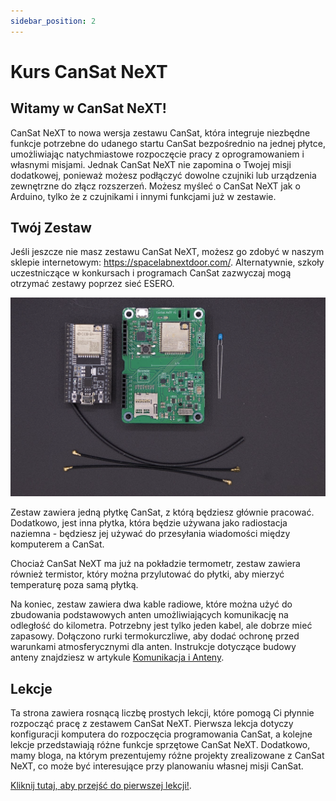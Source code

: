 ```yaml
---
sidebar_position: 2
---
```


# Kurs CanSat NeXT

## Witamy w CanSat NeXT!

CanSat NeXT to nowa wersja zestawu CanSat, która integruje niezbędne funkcje potrzebne do udanego startu CanSat bezpośrednio na jednej płytce, umożliwiając natychmiastowe rozpoczęcie pracy z oprogramowaniem i własnymi misjami. Jednak CanSat NeXT nie zapomina o Twojej misji dodatkowej, ponieważ możesz podłączyć dowolne czujniki lub urządzenia zewnętrzne do złącz rozszerzeń. Możesz myśleć o CanSat NeXT jak o Arduino, tylko że z czujnikami i innymi funkcjami już w zestawie.

## Twój Zestaw

Jeśli jeszcze nie masz zestawu CanSat NeXT, możesz go zdobyć w naszym sklepie internetowym: https://spacelabnextdoor.com/. Alternatywnie, szkoły uczestniczące w konkursach i programach CanSat zazwyczaj mogą otrzymać zestawy poprzez sieć ESERO.

![Zawartość zestawu CanSat](./img/kit.png)

Zestaw zawiera jedną płytkę CanSat, z którą będziesz głównie pracować. Dodatkowo, jest inna płytka, która będzie używana jako radiostacja naziemna - będziesz jej używać do przesyłania wiadomości między komputerem a CanSat.

Chociaż CanSat NeXT ma już na pokładzie termometr, zestaw zawiera również termistor, który można przylutować do płytki, aby mierzyć temperaturę poza samą płytką.

Na koniec, zestaw zawiera dwa kable radiowe, które można użyć do zbudowania podstawowych anten umożliwiających komunikację na odległość do kilometra. Potrzebny jest tylko jeden kabel, ale dobrze mieć zapasowy. Dołączono rurki termokurczliwe, aby dodać ochronę przed warunkami atmosferycznymi dla anten. Instrukcje dotyczące budowy anteny znajdziesz w artykule [Komunikacja i Anteny](./../CanSat-hardware/communication).

## Lekcje

Ta strona zawiera rosnącą liczbę prostych lekcji, które pomogą Ci płynnie rozpocząć pracę z zestawem CanSat NeXT. Pierwsza lekcja dotyczy konfiguracji komputera do rozpoczęcia programowania CanSat, a kolejne lekcje przedstawiają różne funkcje sprzętowe CanSat NeXT. Dodatkowo, mamy bloga, na którym prezentujemy różne projekty zrealizowane z CanSat NeXT, co może być interesujące przy planowaniu własnej misji CanSat.

[Kliknij tutaj, aby przejść do pierwszej lekcji!](./lesson1).